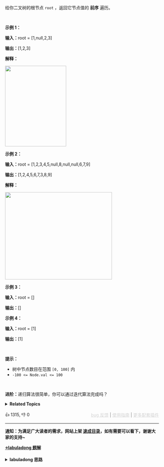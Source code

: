 <p>给你二叉树的根节点 <code>root</code> ，返回它节点值的&nbsp;<strong>前序</strong><em>&nbsp;</em>遍历。</p>

<p>&nbsp;</p>

<p><strong class="example">示例 1：</strong></p>

<div class="example-block"> 
 <p><strong>输入：</strong><span class="example-io">root = [1,null,2,3]</span></p> 
</div>

<p><strong>输出：</strong><span class="example-io">[1,2,3]</span></p>

<p><strong>解释：</strong></p>

<p><img alt="" src="https://assets.leetcode.com/uploads/2024/08/29/screenshot-2024-08-29-202743.png" style="width: 200px; height: 264px;" /></p>

<p><strong class="example">示例 2：</strong></p>

<div class="example-block"> 
 <p><span class="example-io"><b>输入：</b>root = [1,2,3,4,5,null,8,null,null,6,7,9]</span></p> 
</div>

<p><span class="example-io"><b>输出：</b>[1,2,4,5,6,7,3,8,9]</span></p>

<p><strong>解释：</strong></p>

<p><img alt="" src="https://assets.leetcode.com/uploads/2024/08/29/tree_2.png" style="width: 350px; height: 286px;" /></p>

<p><strong class="example">示例 3：</strong></p>

<div class="example-block"> 
 <p><span class="example-io"><b>输入：</b>root = []</span></p> 
</div>

<p><span class="example-io"><b>输出：</b>[]</span></p>

<p><strong class="example">示例 4：</strong></p>

<div class="example-block"> 
 <p><strong>输入：</strong><span class="example-io">root = [1]</span></p> 
</div>

<p><span class="example-io"><b>输出：</b>[1]</span></p>

<p>&nbsp;</p>

<p><strong>提示：</strong></p>

<ul> 
 <li>树中节点数目在范围 <code>[0, 100]</code> 内</li> 
 <li><code>-100 &lt;= Node.val &lt;= 100</code></li> 
</ul>

<p>&nbsp;</p>

<p><strong>进阶：</strong>递归算法很简单，你可以通过迭代算法完成吗？</p>

<details><summary><strong>Related Topics</strong></summary>栈 | 树 | 深度优先搜索 | 二叉树</details><br>

<div>👍 1315, 👎 0<span style='float: right;'><span style='color: gray;'><a href='https://github.com/labuladong/fucking-algorithm/issues' target='_blank' style='color: lightgray;text-decoration: underline;'>bug 反馈</a> | <a href='https://labuladong.online/algo/fname.html?fname=jb插件简介' target='_blank' style='color: lightgray;text-decoration: underline;'>使用指南</a> | <a href='https://labuladong.online/algo/' target='_blank' style='color: lightgray;text-decoration: underline;'>更多配套插件</a></span></span></div>

<div id="labuladong"><hr>

**通知：为满足广大读者的需求，网站上架 [速成目录](https://labuladong.online/algo/intro/quick-learning-plan/)，如有需要可以看下，谢谢大家的支持~**



<p><strong><a href="https://labuladong.online/algo/essential-technique/binary-tree-summary/" target="_blank">⭐️labuladong 题解</a></strong></p>
<details><summary><strong>labuladong 思路</strong></summary>


<div id="labuladong_solution_zh">

## 基本思路

不要瞧不起二叉树的前中后序遍历。

前文 [手把手刷二叉树总结篇](https://labuladong.online/algo/essential-technique/binary-tree-summary/) 说过二叉树的递归分为「遍历」和「分解问题」两种思维模式，分别代表回溯算法和动态规划的底层思想。

本题用两种思维模式来解答，注意体会其中思维方式的差异。

**详细题解**：
  - [二叉树系列算法核心纲领](https://labuladong.online/algo/essential-technique/binary-tree-summary/)

</div>





<div id="solution">

## 解法代码



<div class="tab-panel"><div class="tab-nav">
<button data-tab-item="cpp" class="tab-nav-button btn " data-tab-group="default" onclick="switchTab(this)">cpp🤖</button>

<button data-tab-item="python" class="tab-nav-button btn " data-tab-group="default" onclick="switchTab(this)">python🤖</button>

<button data-tab-item="java" class="tab-nav-button btn active" data-tab-group="default" onclick="switchTab(this)">java🟢</button>

<button data-tab-item="go" class="tab-nav-button btn " data-tab-group="default" onclick="switchTab(this)">go🤖</button>

<button data-tab-item="javascript" class="tab-nav-button btn " data-tab-group="default" onclick="switchTab(this)">javascript🤖</button>
</div><div class="tab-content">
<div data-tab-item="cpp" class="tab-item " data-tab-group="default"><div class="highlight">

```cpp
// 注意：cpp 代码由 chatGPT🤖 根据我的 java 代码翻译。
// 本代码的正确性已通过力扣验证，如有疑问，可以对照 java 代码查看。

class Solution {
public:
    // 动态规划思路
    // 定义：输入一个节点，返回以该节点为根的二叉树的前序遍历结果
    vector<int> preorderTraversal(TreeNode* root) {
        vector<int> res;
        if (root == nullptr) {
            return res;
        }
        // 前序遍历结果特点：第一个是根节点的值，接着是左子树，最后是右子树
        res.push_back(root->val);
        vector<int> left = preorderTraversal(root->left);
        vector<int> right = preorderTraversal(root->right);
        res.insert(res.end(), left.begin(), left.end());
        res.insert(res.end(), right.begin(), right.end());
        return res;
    }

    // 回溯算法思路
    vector<int> res;

    // 返回前序遍历结果
    vector<int> preorderTraversal2(TreeNode* root) {
        traverse(root);
        return res;
    }

    // 二叉树遍历函数
    void traverse(TreeNode* root) {
        if (root == nullptr) {
            return;
        }
        // 前序遍历位置
        res.push_back(root->val);
        traverse(root->left);
        traverse(root->right);
    }
};
```

</div></div>

<div data-tab-item="python" class="tab-item " data-tab-group="default"><div class="highlight">

```python
# 注意：python 代码由 chatGPT🤖 根据我的 java 代码翻译。
# 本代码的正确性已通过力扣验证，如有疑问，可以对照 java 代码查看。

class Solution:
    # 动态规划思路
    # 定义：输入一个节点，返回以该节点为根的二叉树的前序遍历结果
    def preorderTraversal(self, root: TreeNode) -> List[int]:
        res = []
        if root is None:
            return res
        # 前序遍历结果特点：第一个是根节点的值，接着是左子树，最后是右子树
        res.append(root.val)
        res.extend(self.preorderTraversal(root.left))
        res.extend(self.preorderTraversal(root.right))
        return res

    # 回溯算法思路
    res = []

    # 返回前序遍历结果
    def preorderTraversal2(self, root: TreeNode) -> List[int]:
        self.res = []
        self.traverse(root)
        return self.res

    # 二叉树遍历函数
    def traverse(self, root: TreeNode):
        if root is None:
            return
        # 前序遍历位置
        self.res.append(root.val)
        self.traverse(root.left)
        self.traverse(root.right)
```

</div></div>

<div data-tab-item="java" class="tab-item active" data-tab-group="default"><div class="highlight">

```java
class Solution {
    // 动态规划思路
    // 定义：输入一个节点，返回以该节点为根的二叉树的前序遍历结果
    public List<Integer> preorderTraversal(TreeNode root) {
        LinkedList<Integer> res = new LinkedList<>();
        if (root == null) {
            return res;
        }
        // 前序遍历结果特点：第一个是根节点的值，接着是左子树，最后是右子树
        res.add(root.val);
        res.addAll(preorderTraversal(root.left));
        res.addAll(preorderTraversal(root.right));
        return res;
    }

    // 回溯算法思路
    LinkedList<Integer> res = new LinkedList<>();

    // 返回前序遍历结果
    public List<Integer> preorderTraversal2(TreeNode root) {
        traverse(root);
        return res;
    }

    // 二叉树遍历函数
    void traverse(TreeNode root) {
        if (root == null) {
            return;
        }
        // 前序遍历位置
        res.add(root.val);
        traverse(root.left);
        traverse(root.right);
    }
}
```

</div></div>

<div data-tab-item="go" class="tab-item " data-tab-group="default"><div class="highlight">

```go
// 注意：go 代码由 chatGPT🤖 根据我的 java 代码翻译。
// 本代码的正确性已通过力扣验证，如有疑问，可以对照 java 代码查看。

// 动态规划思路
// 定义：输入一个节点，返回以该节点为根的二叉树的前序遍历结果
func preorderTraversal(root *TreeNode) []int {
    return dpPreorder(root)
}

// 辅助函数使用动态规划进行前序遍历
func dpPreorder(root *TreeNode) []int {
    if root == nil {
        return []int{}
    }
    // 前序遍历结果特点：第一个是根节点的值，接着是左子树，最后是右子树
    result := []int{root.Val}
    result = append(result, dpPreorder(root.Left)...)
    result = append(result, dpPreorder(root.Right)...)
    return result
}

// 回溯算法思路
// 返回前序遍历结果
func preorderTraversal2(root *TreeNode) []int {
    res := []int{}
    traverse(root, &res)
    return res
}

// 二叉树遍历函数
// 使用辅助函数进行遍历，避免使用全局变量
func traverse(root *TreeNode, res *[]int) {
    if root == nil {
        return
    }
    // 前序遍历位置
    *res = append(*res, root.Val)
    traverse(root.Left, res)
    traverse(root.Right, res)
}
```

</div></div>

<div data-tab-item="javascript" class="tab-item " data-tab-group="default"><div class="highlight">

```javascript
// 注意：javascript 代码由 chatGPT🤖 根据我的 java 代码翻译。
// 本代码的正确性已通过力扣验证，如有疑问，可以对照 java 代码查看。

// 动态规划思路
// 定义：输入一个节点，返回以该节点为根的二叉树的前序遍历结果
var preorderTraversal = function(root) {
    let res = [];
    if (root === null) {
        return res;
    }
    // 前序遍历结果特点：第一个是根节点的值，接着是左子树，最后是右子树
    res.push(root.val);
    res = res.concat(preorderTraversal(root.left));
    res = res.concat(preorderTraversal(root.right));
    return res;
};

// 回溯算法思路
var preorderTraversal2 = function(root) {
    let res = [];
    // 返回前序遍历结果
    // 二叉树遍历函数
    var traverse = function(root) {
        if (root === null) {
            return;
        }
        // 前序遍历位置
        res.push(root.val);
        traverse(root.left);
        traverse(root.right);
    };
    traverse(root);
    return res;
};
```

</div></div>
</div></div>

</div>
</details>
</div>

